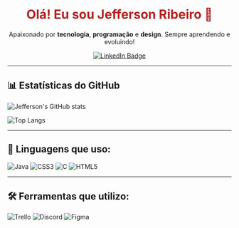 <h1 align="center" style="color: #b22222;">Olá! Eu sou Jefferson Ribeiro 👋</h1>

<p align="center">
  Apaixonado por <strong>tecnologia</strong>, <strong>programação</strong> e <strong>design</strong>. Sempre aprendendo e evoluindo!
</p>

<p align="center">
  <a href="https://www.linkedin.com/in/jefferson-ribeiro-ti" target="_blank">
    <img src="https://img.shields.io/badge/LinkedIn-Jefferson%20Ribeiro-b22222?style=for-the-badge&logo=linkedin&logoColor=white" alt="LinkedIn Badge"/>
  </a>
</p>

---

## 📊 Estatísticas do GitHub

![Jefferson's GitHub stats](https://github-readme-stats.vercel.app/api?username=jeffersonribeiro&show_icons=true&title_color=b22222&icon_color=b22222&text_color=eaeaea&bg_color=000000)

![Top Langs](https://github-readme-stats.vercel.app/api/top-langs/?username=jeffersonribeiro&layout=compact&title_color=b22222&text_color=eaeaea&bg_color=000000)

---

## 🧠 Linguagens que uso:
![Java](https://img.shields.io/badge/Java-b22222?style=for-the-badge&logo=java&logoColor=white)
![CSS3](https://img.shields.io/badge/CSS3-b22222?style=for-the-badge&logo=css3&logoColor=white)
![C](https://img.shields.io/badge/C-b22222?style=for-the-badge&logo=c&logoColor=white)
![HTML5](https://img.shields.io/badge/HTML5-b22222?style=for-the-badge&logo=html5&logoColor=white)

---

## 🛠️ Ferramentas que utilizo:
![Trello](https://img.shields.io/badge/Trello-b22222?style=for-the-badge&logo=trello&logoColor=white)
![Discord](https://img.shields.io/badge/Discord-b22222?style=for-the-badge&logo=discord&logoColor=white)
![Figma](https://img.shields.io/badge/Figma-b22222?style=for-the-badge&logo=figma&logoCo)
